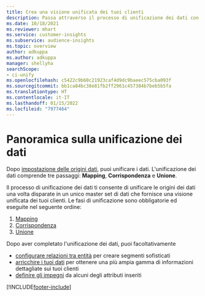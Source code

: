 ```yaml
---
title: Crea una visione unificata dei tuoi clienti
description: Passa attraverso il processo di unificazione dei dati con i tuoi dati per creare un unico dataset principale dei profili dei clienti.
ms.date: 10/18/2021
ms.reviewer: mhart
ms.service: customer-insights
ms.subservice: audience-insights
ms.topic: overview
author: adkuppa
ms.author: adkuppa
manager: shellyha
searchScope:
- ci-unify
ms.openlocfilehash: c5422c9b60c21923caf4d9dc9baeec575cba093f
ms.sourcegitcommit: bb1ca84bc38e81fb2ff2961c457384b7beb5b5fa
ms.translationtype: HT
ms.contentlocale: it-IT
ms.lasthandoff: 01/15/2022
ms.locfileid: "7977464"
---
```

# <a name="data-unification-overview"></a>Panoramica sulla unificazione dei dati

Dopo [impostazione delle origini dati](data-sources.md), puoi unificare i dati. L'unificazione dei dati comprende tre passaggi: **Mapping**, **Corrispondenza** e **Unione**.

Il processo di unificazione dei dati ti consente di unificare le origini dei dati una volta disparate in un unico master set di dati che fornisce una visione unificata dei tuoi clienti. Le fasi di unificazione sono obbligatorie ed eseguite nel seguente ordine:

1. [Mapping](map-entities.md)
2. [Corrispondenza](match-entities.md)
3. [Unione](merge-entities.md)

Dopo aver completato l'unificazione dei dati, puoi facoltativamente

- [configurare relazioni tra entità](relationships.md) per creare segmenti sofisticati
- [arricchire i tuoi dati](enrichment-hub.md) per ottenere una più ampia gamma di informazioni dettagliate sui tuoi clienti
- [definire gli impegni](activities.md) da alcuni degli attributi inseriti


[!INCLUDE[footer-include](../includes/footer-banner.md)]